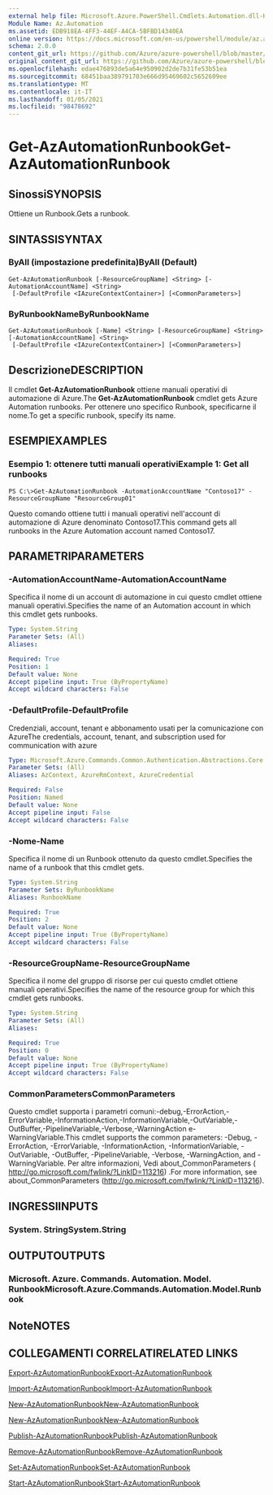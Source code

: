 ```yaml
---
external help file: Microsoft.Azure.PowerShell.Cmdlets.Automation.dll-Help.xml
Module Name: Az.Automation
ms.assetid: EDB918EA-4FF3-44EF-A4CA-5BFBD14340EA
online version: https://docs.microsoft.com/en-us/powershell/module/az.automation/get-azautomationrunbook
schema: 2.0.0
content_git_url: https://github.com/Azure/azure-powershell/blob/master/src/Automation/Automation/help/Get-AzAutomationRunbook.md
original_content_git_url: https://github.com/Azure/azure-powershell/blob/master/src/Automation/Automation/help/Get-AzAutomationRunbook.md
ms.openlocfilehash: edae476893de5a64e950902d2de7b31fe53b51ea
ms.sourcegitcommit: 68451baa389791703e666d95469602c5652609ee
ms.translationtype: MT
ms.contentlocale: it-IT
ms.lasthandoff: 01/05/2021
ms.locfileid: "98478692"
---
```

# <span data-ttu-id="e8e97-101">Get-AzAutomationRunbook</span><span class="sxs-lookup"><span data-stu-id="e8e97-101">Get-AzAutomationRunbook</span></span>

## <span data-ttu-id="e8e97-102">Sinossi</span><span class="sxs-lookup"><span data-stu-id="e8e97-102">SYNOPSIS</span></span>
<span data-ttu-id="e8e97-103">Ottiene un Runbook.</span><span class="sxs-lookup"><span data-stu-id="e8e97-103">Gets a runbook.</span></span>

## <span data-ttu-id="e8e97-104">SINTASSI</span><span class="sxs-lookup"><span data-stu-id="e8e97-104">SYNTAX</span></span>

### <span data-ttu-id="e8e97-105">ByAll (impostazione predefinita)</span><span class="sxs-lookup"><span data-stu-id="e8e97-105">ByAll (Default)</span></span>
```
Get-AzAutomationRunbook [-ResourceGroupName] <String> [-AutomationAccountName] <String>
 [-DefaultProfile <IAzureContextContainer>] [<CommonParameters>]
```

### <span data-ttu-id="e8e97-106">ByRunbookName</span><span class="sxs-lookup"><span data-stu-id="e8e97-106">ByRunbookName</span></span>
```
Get-AzAutomationRunbook [-Name] <String> [-ResourceGroupName] <String> [-AutomationAccountName] <String>
 [-DefaultProfile <IAzureContextContainer>] [<CommonParameters>]
```

## <span data-ttu-id="e8e97-107">Descrizione</span><span class="sxs-lookup"><span data-stu-id="e8e97-107">DESCRIPTION</span></span>
<span data-ttu-id="e8e97-108">Il cmdlet **Get-AzAutomationRunbook** ottiene manuali operativi di automazione di Azure.</span><span class="sxs-lookup"><span data-stu-id="e8e97-108">The **Get-AzAutomationRunbook** cmdlet gets Azure Automation runbooks.</span></span>
<span data-ttu-id="e8e97-109">Per ottenere uno specifico Runbook, specificarne il nome.</span><span class="sxs-lookup"><span data-stu-id="e8e97-109">To get a specific runbook, specify its name.</span></span>

## <span data-ttu-id="e8e97-110">ESEMPI</span><span class="sxs-lookup"><span data-stu-id="e8e97-110">EXAMPLES</span></span>

### <span data-ttu-id="e8e97-111">Esempio 1: ottenere tutti manuali operativi</span><span class="sxs-lookup"><span data-stu-id="e8e97-111">Example 1: Get all runbooks</span></span>
```
PS C:\>Get-AzAutomationRunbook -AutomationAccountName "Contoso17" -ResourceGroupName "ResourceGroup01"
```

<span data-ttu-id="e8e97-112">Questo comando ottiene tutti i manuali operativi nell'account di automazione di Azure denominato Contoso17.</span><span class="sxs-lookup"><span data-stu-id="e8e97-112">This command gets all runbooks in the Azure Automation account named Contoso17.</span></span>

## <span data-ttu-id="e8e97-113">PARAMETRI</span><span class="sxs-lookup"><span data-stu-id="e8e97-113">PARAMETERS</span></span>

### <span data-ttu-id="e8e97-114">-AutomationAccountName</span><span class="sxs-lookup"><span data-stu-id="e8e97-114">-AutomationAccountName</span></span>
<span data-ttu-id="e8e97-115">Specifica il nome di un account di automazione in cui questo cmdlet ottiene manuali operativi.</span><span class="sxs-lookup"><span data-stu-id="e8e97-115">Specifies the name of an Automation account in which this cmdlet gets runbooks.</span></span>

```yaml
Type: System.String
Parameter Sets: (All)
Aliases:

Required: True
Position: 1
Default value: None
Accept pipeline input: True (ByPropertyName)
Accept wildcard characters: False
```

### <span data-ttu-id="e8e97-116">-DefaultProfile</span><span class="sxs-lookup"><span data-stu-id="e8e97-116">-DefaultProfile</span></span>
<span data-ttu-id="e8e97-117">Credenziali, account, tenant e abbonamento usati per la comunicazione con Azure</span><span class="sxs-lookup"><span data-stu-id="e8e97-117">The credentials, account, tenant, and subscription used for communication with azure</span></span>

```yaml
Type: Microsoft.Azure.Commands.Common.Authentication.Abstractions.Core.IAzureContextContainer
Parameter Sets: (All)
Aliases: AzContext, AzureRmContext, AzureCredential

Required: False
Position: Named
Default value: None
Accept pipeline input: False
Accept wildcard characters: False
```

### <span data-ttu-id="e8e97-118">-Nome</span><span class="sxs-lookup"><span data-stu-id="e8e97-118">-Name</span></span>
<span data-ttu-id="e8e97-119">Specifica il nome di un Runbook ottenuto da questo cmdlet.</span><span class="sxs-lookup"><span data-stu-id="e8e97-119">Specifies the name of a runbook that this cmdlet gets.</span></span>

```yaml
Type: System.String
Parameter Sets: ByRunbookName
Aliases: RunbookName

Required: True
Position: 2
Default value: None
Accept pipeline input: True (ByPropertyName)
Accept wildcard characters: False
```

### <span data-ttu-id="e8e97-120">-ResourceGroupName</span><span class="sxs-lookup"><span data-stu-id="e8e97-120">-ResourceGroupName</span></span>
<span data-ttu-id="e8e97-121">Specifica il nome del gruppo di risorse per cui questo cmdlet ottiene manuali operativi.</span><span class="sxs-lookup"><span data-stu-id="e8e97-121">Specifies the name of the resource group for which this cmdlet gets runbooks.</span></span>

```yaml
Type: System.String
Parameter Sets: (All)
Aliases:

Required: True
Position: 0
Default value: None
Accept pipeline input: True (ByPropertyName)
Accept wildcard characters: False
```

### <span data-ttu-id="e8e97-122">CommonParameters</span><span class="sxs-lookup"><span data-stu-id="e8e97-122">CommonParameters</span></span>
<span data-ttu-id="e8e97-123">Questo cmdlet supporta i parametri comuni:-debug,-ErrorAction,-ErrorVariable,-InformationAction,-InformationVariable,-OutVariable,-OutBuffer,-PipelineVariable,-Verbose,-WarningAction e-WarningVariable.</span><span class="sxs-lookup"><span data-stu-id="e8e97-123">This cmdlet supports the common parameters: -Debug, -ErrorAction, -ErrorVariable, -InformationAction, -InformationVariable, -OutVariable, -OutBuffer, -PipelineVariable, -Verbose, -WarningAction, and -WarningVariable.</span></span> <span data-ttu-id="e8e97-124">Per altre informazioni, Vedi about_CommonParameters ( http://go.microsoft.com/fwlink/?LinkID=113216) .</span><span class="sxs-lookup"><span data-stu-id="e8e97-124">For more information, see about_CommonParameters (http://go.microsoft.com/fwlink/?LinkID=113216).</span></span>

## <span data-ttu-id="e8e97-125">INGRESSI</span><span class="sxs-lookup"><span data-stu-id="e8e97-125">INPUTS</span></span>

### <span data-ttu-id="e8e97-126">System. String</span><span class="sxs-lookup"><span data-stu-id="e8e97-126">System.String</span></span>

## <span data-ttu-id="e8e97-127">OUTPUT</span><span class="sxs-lookup"><span data-stu-id="e8e97-127">OUTPUTS</span></span>

### <span data-ttu-id="e8e97-128">Microsoft. Azure. Commands. Automation. Model. Runbook</span><span class="sxs-lookup"><span data-stu-id="e8e97-128">Microsoft.Azure.Commands.Automation.Model.Runbook</span></span>

## <span data-ttu-id="e8e97-129">Note</span><span class="sxs-lookup"><span data-stu-id="e8e97-129">NOTES</span></span>

## <span data-ttu-id="e8e97-130">COLLEGAMENTI CORRELATI</span><span class="sxs-lookup"><span data-stu-id="e8e97-130">RELATED LINKS</span></span>

[<span data-ttu-id="e8e97-131">Export-AzAutomationRunbook</span><span class="sxs-lookup"><span data-stu-id="e8e97-131">Export-AzAutomationRunbook</span></span>](./Export-AzAutomationRunbook.md)

[<span data-ttu-id="e8e97-132">Import-AzAutomationRunbook</span><span class="sxs-lookup"><span data-stu-id="e8e97-132">Import-AzAutomationRunbook</span></span>](./Import-AzAutomationRunbook.md)

[<span data-ttu-id="e8e97-133">New-AzAutomationRunbook</span><span class="sxs-lookup"><span data-stu-id="e8e97-133">New-AzAutomationRunbook</span></span>](./New-AzAutomationRunbook.md)

[<span data-ttu-id="e8e97-134">New-AzAutomationRunbook</span><span class="sxs-lookup"><span data-stu-id="e8e97-134">New-AzAutomationRunbook</span></span>](./New-AzAutomationRunbook.md)

[<span data-ttu-id="e8e97-135">Publish-AzAutomationRunbook</span><span class="sxs-lookup"><span data-stu-id="e8e97-135">Publish-AzAutomationRunbook</span></span>](./Publish-AzAutomationRunbook.md)

[<span data-ttu-id="e8e97-136">Remove-AzAutomationRunbook</span><span class="sxs-lookup"><span data-stu-id="e8e97-136">Remove-AzAutomationRunbook</span></span>](./Remove-AzAutomationRunbook.md)

[<span data-ttu-id="e8e97-137">Set-AzAutomationRunbook</span><span class="sxs-lookup"><span data-stu-id="e8e97-137">Set-AzAutomationRunbook</span></span>](./Set-AzAutomationRunbook.md)

[<span data-ttu-id="e8e97-138">Start-AzAutomationRunbook</span><span class="sxs-lookup"><span data-stu-id="e8e97-138">Start-AzAutomationRunbook</span></span>](./Start-AzAutomationRunbook.md)


